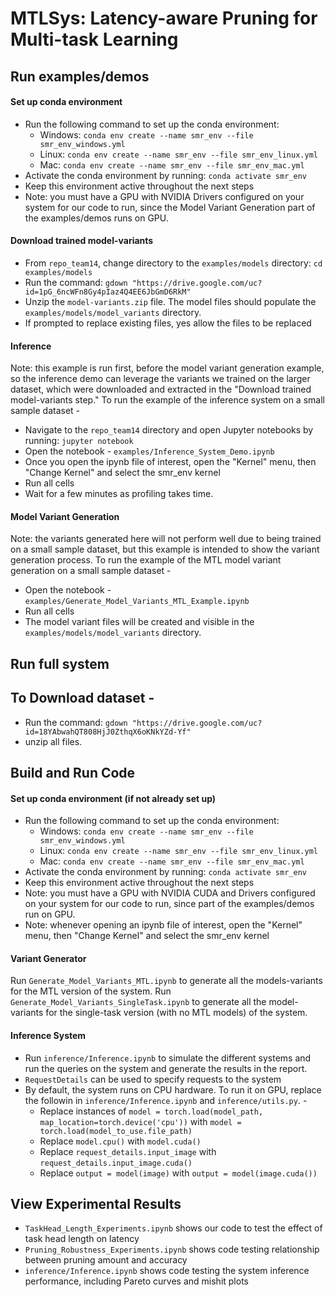 # MTLSys: Latency-aware Pruning for Multi-task Learning

## Run examples/demos
#### Set up conda environment
* Run the following command to set up the conda environment: 
	* Windows: `conda env create --name smr_env --file smr_env_windows.yml`
	* Linux: `conda env create --name smr_env --file smr_env_linux.yml`
	* Mac: `conda env create --name smr_env --file smr_env_mac.yml`
* Activate the conda environment by running: `conda activate smr_env`
* Keep this environment active throughout the next steps
* Note: you must have a GPU with NVIDIA Drivers configured on your system for our code to run, since the Model Variant Generation part of the examples/demos runs on GPU.

#### Download trained model-variants
* From `repo_team14`, change directory to the `examples/models` directory: `cd examples/models`
* Run the command: `gdown "https://drive.google.com/uc?id=1pG_6ncWFn8Gy4pIaz4Q4EE6JbGmD6RkM"`
* Unzip the `model-variants.zip` file. The model files should populate the `examples/models/model_variants` directory.
* If prompted to replace existing files, yes allow the files to be replaced

#### Inference
Note: this example is run first, before the model variant generation example, so the inference demo can leverage the variants we trained on the larger dataset, which were downloaded and extracted in the "Download trained model-variants step."
To run the example of the inference system on a small sample dataset - 
* Navigate to the `repo_team14` directory and open Jupyter notebooks by running: `jupyter notebook`
* Open the notebook - `examples/Inference_System_Demo.ipynb`
* Once you open the ipynb file of interest, open the "Kernel" menu, then "Change Kernel" and select the smr_env kernel
* Run all cells
* Wait for a few minutes as profiling takes time.

#### Model Variant Generation
Note: the variants generated here will not perform well due to being trained on a small sample dataset, but this example is intended to show the variant generation process.
To run the example of the MTL model variant generation on a small sample dataset - 
* Open the notebook - `examples/Generate_Model_Variants_MTL_Example.ipynb`
* Run all cells
* The model variant files will be created and visible in the `examples/models/model_variants` directory.

## Run full system
## To Download dataset - 

* Run the command: `gdown "https://drive.google.com/uc?id=18YAbwahQT808HjJ0ZthqX6oKNkYZd-Yf"`
* unzip all files.


## Build and Run Code

#### Set up conda environment (if not already set up)
* Run the following command to set up the conda environment: 
	* Windows: `conda env create --name smr_env --file smr_env_windows.yml`
	* Linux: `conda env create --name smr_env --file smr_env_linux.yml`
	* Mac: `conda env create --name smr_env --file smr_env_mac.yml`
* Activate the conda environment by running: `conda activate smr_env`
* Keep this environment active throughout the next steps
* Note: you must have a GPU with NVIDIA CUDA and Drivers configured on your system for our code to run, since part of the examples/demos run on GPU.
* Note: whenever opening an ipynb file of interest, open the "Kernel" menu, then "Change Kernel" and select the smr_env kernel


#### Variant Generator

Run `Generate_Model_Variants_MTL.ipynb` to generate all the models-variants for the MTL version of the system.
Run `Generate_Model_Variants_SingleTask.ipynb` to generate all the model-variants for the single-task version (with no MTL models) of the system.

#### Inference System

* Run `inference/Inference.ipynb` to simulate the different systems and run the queries on the system and generate the results in the report.
* `RequestDetails` can be used to specify requests to the system
* By default, the system runs on CPU hardware. To run it on GPU, replace the followin in `inference/Inference.ipynb` and `inference/utils.py`. - 
	* Replace instances of `model = torch.load(model_path, map_location=torch.device('cpu'))` with `model = torch.load(model_to_use.file_path)` 
	* Replace `model.cpu()` with `model.cuda()`
	* Replace `request_details.input_image` with `request_details.input_image.cuda()`
	* Replace `output = model(image)` with `output = model(image.cuda())`

## View Experimental Results
* `TaskHead_Length_Experiments.ipynb` shows our code to test the effect of task head length on latency
* `Pruning_Robustness_Experiments.ipynb` shows code testing relationship between pruning amount and accuracy
* `inference/Inference.ipynb` shows code testing the system inference performance, including Pareto curves and mishit plots
